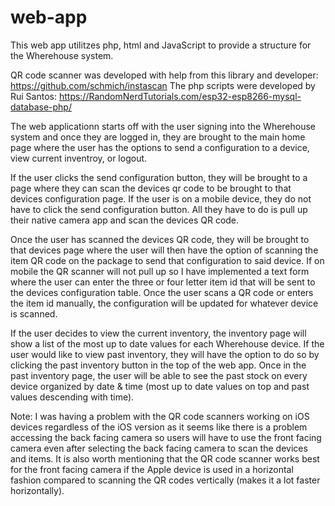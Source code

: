# web-app
This web app utilitzes php, html and JavaScript to provide a structure for the Wherehouse system.

QR code scanner was developed with help from this library and developer: https://github.com/schmich/instascan
The php scripts were developed by Rui Santos: https://RandomNerdTutorials.com/esp32-esp8266-mysql-database-php/

The web applicationn starts off with the user signing into the Wherehouse system and once they are logged in, they are brought to the main home page where the user has the options to send a configuration to a device, view current inventroy, or logout.

If the user clicks the send configuration button, they will be brought to a page where they can scan the devices qr code to be brought to that devices configuration page. If the user is on a mobile device, they do not have to click the send configuration button. All they have to do is pull up their native camera app and scan the devices QR code.

Once the user has scanned the devices QR code, they will be brought to that devices page where the user will then have the option of scanning the item QR code on the package to send that configuration to said device. If on mobile the QR scanner will not pull up so I have implemented a text form where the user can enter the three or four letter item id that will be sent to the devices configuration table. Once the user scans a QR code or enters the item id manually, the configuration will be updated for whatever device is scanned.

If the user decides to view the current inventory, the inventory page will show a list of the most up to date values for each Wherehouse device. If the user would like to view past inventory, they will have the option to do so by clicking the past inventory button in the top of the web app. Once in the past inventory page, the user will be able to see the past stock on every device organized by date & time (most up to date values on top and past values descending with time).

Note: I was having a problem with the QR code scanners working on iOS devices regardless of the iOS version as it seems like there is a problem accessing the back facing camera so users will have to use the front facing camera even after selecting the back facing camera to scan the devices and items. It is also worth mentioning that the QR code scanner works best for the front facing camera if the Apple device is used in a horizontal fashion compared to scanning the QR codes vertically (makes it a lot faster horizontally).

